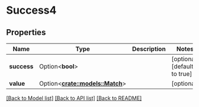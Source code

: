# Success4

## Properties

Name | Type | Description | Notes
------------ | ------------- | ------------- | -------------
**success** | Option<**bool**> |  | [optional][default to true]
**value** | Option<[**crate::models::Match**](Match.md)> |  | [optional]

[[Back to Model list]](../README.md#documentation-for-models) [[Back to API list]](../README.md#documentation-for-api-endpoints) [[Back to README]](../README.md)


